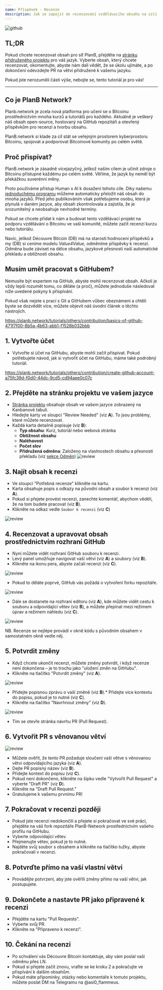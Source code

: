 ```yaml
---
name: Příspěvek - Recenze
description: Jak se zapojit do recenzování vzdělávacího obsahu na síti PlanB Network?
---
```

![github](assets/cover.webp)

## TL;DR
Pokud chcete recenzovat obsah pro síť PlanB, přejděte na [stránku přidruženého projektu](https://github.com/PlanB-Network/bitcoin-educational-content/projects?query=is%3Aopen) pro váš jazyk. Vyberte obsah, který chcete recenzovat, okomentujte, abyste nám dali vědět, že se úkolu ujímáte, a po dokončení odevzdejte PR na větvi přidružené k vašemu jazyku.

Pokud jste nerozuměli části výše, nebojte se, tento tutoriál je pro vás!

---

## Co je PlanB Network?

Planb.network je zcela nová platforma pro učení se o Bitcoinu prostřednictvím mnoha kurzů a tutoriálů pro každého. Aktuálně je veškerý náš obsah open-source, hostovaný na GitHub repozitáři a otevřený příspěvkům pro recenzi a tvorbu obsahu.

PlanB.network si klade za cíl stát se veřejným prostorem kyberprostoru Bitcoinu, spojovat a podporovat Bitcoinové komunity po celém světě.

## Proč přispívat?

PlanB.network je zásadně vícejazyčný, jelikož naším cílem je učinit zdroje o Bitcoinu přístupné každému po celém světě. Věříme, že jazyk by neměl být překážkou suverénní měny.

Proto používáme přístup Human x AI k dosažení tohoto cíle. Díky našemu [jednoduchému programu](https://github.com/Asi0Flammeus/LLM-Translator) můžeme automaticky přeložit náš obsah do mnoha jazyků. Před jeho publikováním však potřebujeme osobu, která je plynulá v daném jazyce, aby obsah zkontrolovala a zajistila, že je srozumitelný a neobsahuje nevhodné termíny.

Pokud se chcete přidat k nám a budovat tento vzdělávací projekt na podporu vzdělávání o Bitcoinu ve vaší komunitě, můžete začít recenzí kurzu nebo tutoriálu.

Navíc, jelikož Découvre Bitcoin (DB) má na starosti hodnocení příspěvků a my (DB) si ceníme modelu *Value4Value*, odměníme příspěvky k recenzi. Odměna bude záviset na délce obsahu, jazykové přesnosti naší automatické překladu a obtížnosti obsahu.

## Musím umět pracovat s GitHubem?

Nemusíte být expertem na GitHub, abyste mohli recenzovat obsah.
Ačkoli je vždy lepší rozumět tomu, co děláte (a proč), můžete jednoduše následovat níže uvedené pokyny k přispívání.

Pokud však nejste s prací s Git a GitHubem vůbec obeznámeni a chtěli byste se dozvědět více, můžete objevit náš úvodní článek o těchto nástrojích.

https://planb.network/tutorials/others/contribution/basics-of-github-471f7f00-8b5a-4b63-abb1-f1528b032bbb



## 1. Vytvořte účet
* Vytvořte si účet na GitHubu, abyste mohli začít přispívat. Pokud potřebujete návod, jak si vytvořit účet na GitHubu, máme také podrobný tutoriál.

https://planb.network/tutorials/others/contribution/create-github-account-a75fc39d-f0d0-44dc-9cd5-cd94aee0c07c


## **2. Přejděte na stránku projektu ve vašem jazyce**
* [Stránka projektu](https://github.com/PlanB-Network/bitcoin-educational-content/projects?query=is%3Aopen) obsahuje obsah ve vašem jazyce zobrazený na Kanbanové tabuli.
* Hledejte karty ve sloupci "Review Needed" (viz **A**). To jsou problémy, které můžete recenzovat.
* Každá karta detailně popisuje (viz **B**):
	- **Typ obsahu**: Kurz, tutoriál nebo webová stránka
	- **Obtížnost obsahu**
	- **Naléhavost**
	- **Počet slov**
	- **Přidružená odměna**: Založeno na vlastnostech obsahu a přesnosti překladu (viz [sekce Odměn](https://github.com/PlanB-Network/bitcoin-educational-content?tab=readme-ov-file#sat-reward))
![review](assets/1.webp)
## **3. Najít obsah k recenzi**
* Ve sloupci "Potřebná recenze" klikněte na kartu.
* Karta obsahuje popis s odkazy na původní obsah a soubor k recenzi (viz **A**).
* Pokud si přejete provést recenzi, zanechte komentář, abychom věděli, že na tom budete pracovat (viz **B**).
* Klikněte na odkaz vedle `Soubor k recenzi` (viz **C**)

![review](assets/2.webp)

## **4. Recenzovat a upravovat obsah prostřednictvím rozhraní GitHub**
* Nyní můžete vidět rozhraní GitHub souboru k recenzi.
* Levý panel umožňuje navigovat vaší větví (viz **A**) a soubory (viz **B**).
* Klikněte na ikonu pera, abyste začali recenzi (viz **C**).

![review](assets/3.webp)

* Pokud to děláte poprvé, GitHub vás požádá o vytvoření forku repozitáře.

![review](assets/4.webp)

* Dále se dostanete na rozhraní editoru (viz **A**), kde můžete vidět cestu k souboru a odpovídající větev (viz **B**), a můžete přepínat mezi režimem úprav a režimem náhledu (viz **C**).

![review](assets/5.webp)

NB. Recenze se nejlépe provádí v okně kódu s původním obsahem v samostatném okně vedle něj.

## **5. Potvrdit změny**

* Když chcete ukončit recenzi, můžete změny potvrdit, i když recenze není dokončena – je to trochu jako "uložení změn na GitHubu".
* Klikněte na tlačítko "Potvrdit změny" (viz **A**).

![review](assets/6.webp)
* Přidejte popisnou zprávu o vaší změně (viz **B**).* Přidejte více kontextu do popisu, pokud je to nutné (viz **C**).
* Klikněte na tlačítko "Navrhnout změny" (viz **D**).

![review](assets/7.webp)

* Tím se otevře stránka návrhu PR (Pull Request).

## **6. Vytvořit PR s věnovanou větví**
![review](assets/8.webp)

* Můžete ověřit, že tento PR požaduje sloučení vaší větve s věnovanou větví odpovídajícího jazyka (viz **A**).
* Dejte PR popisný název (viz **B**).
* Přidejte kontext do popisu (viz **C**).
* Pokud není dokončeno, klikněte na šipku vedle "Vytvořit Pull Request" a vyberte "Draft PR" (viz **D**).
* Klikněte na "Draft Pull Request."
* Gratulujeme k vašemu prvnímu PR!

## **7. Pokračovat v recenzi později**
* Pokud jste recenzi nedokončili a přejete si pokračovat ve své práci, přejděte na váš fork repozitáře PlanB-Network prostřednictvím vašeho profilu na GitHubu.
* Vyberte odpovídající větev.
* Přejmenujte větev, pokud je to nutné.
* Najděte svůj soubor s obsahem a klikněte na tlačítko tužky, abyste pokračovali v recenzi.

## **8. Potvrďte přímo na vaší vlastní větvi**
* Provádějte potvrzení, aby jste ověřili změny přímo na vaší větvi, jak postupujete.

## **9. Dokončete a nastavte PR jako připravené k recenzi**
* Přejděte na kartu "Pull Requests".
* Vyberte svůj PR.
* Klikněte na "Připraveno k recenzi".

## 10. Čekání na recenzi
* Po schválení vás Découvre Bitcoin kontaktuje, aby vám poslal vaši odměnu přes LN.
* Pokud si přejete začít znovu, vraťte se ke kroku 2 a pokračujte ve přispívání k dalším obsahům.
* Pokud máte připomínky, otázky nebo komentáře k tomuto projektu, můžete poslat DM na Telegramu na @asi0_flammeus.